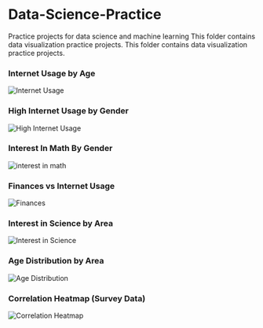 # Data-Science-Practice
Practice projects for data science and machine learning
This folder contains data visualization practice projects.
This folder contains data visualization practice projects.
### Internet Usage by Age
![Internet Usage](plots/internet_usage_by_age.png)

### High Internet Usage by Gender
![High Internet Usage](plots/high_internet_user_by_gender.png)

### Interest In Math By Gender
![interest in math](plots/interest_in_math_by_gender.png)

### Finances vs Internet Usage
![Finances](plots/finances_vs_internet.png)

###  Interest in Science by Area
![Interest in Science](plots/interest_in_science_by_area.png)

###  Age Distribution by Area
![Age Distribution](plots/age_distribution_by_area.png)

###  Correlation Heatmap (Survey Data)
![Correlation Heatmap](plots/survey_correlation_heatmap.png)




